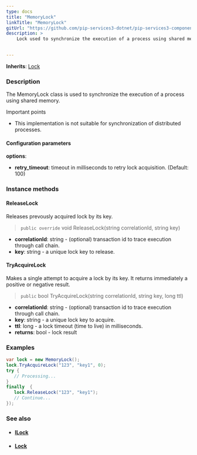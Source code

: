 ```yaml
---
type: docs
title: "MemoryLock"
linkTitle: "MemoryLock"
gitUrl: "https://github.com/pip-services3-dotnet/pip-services3-components-dotnet"
description: >
    Lock used to synchronize the execution of a process using shared memory.

    
---
```


**Inherits**: [Lock](../lock)

### Description

The MemoryLock class is used to synchronize the execution of a process using shared memory.

Important points

- This implementation is not suitable for synchronization of distributed processes.

#### Configuration parameters
**options**:
- **retry_timeout**: timeout in milliseconds to retry lock acquisition. (Default: 100)


### Instance methods

#### ReleaseLock
Releases prevously acquired lock by its key.

> `public override` void ReleaseLock(string correlationId, string key)

- **correlationId**: string - (optional) transaction id to trace execution through call chain.
- **key**: string - a unique lock key to release.


#### TryAcquireLock
Makes a single attempt to acquire a lock by its key.
It returns immediately a positive or negative result.

> `public` bool TryAcquireLock(string correlationId, string key, long ttl)

- **correlationId**: string - (optional) transaction id to trace execution through call chain.
- **key**: string - a unique lock key to acquire.
- **ttl**: long - a lock timeout (time to live) in milliseconds.
- **returns**: bool - lock result

### Examples

```cs
var lock = new MemoryLock();
lock.TryAcquireLock("123", "key1", 0);
try {
   // Processing...
}
finally  {
   lock.ReleaseLock("123", "key1");
   // Continue...
});

```

### See also
- #### [ILock](../ilock)
- #### [Lock](../lock)
